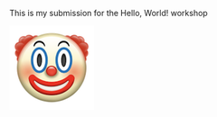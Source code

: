 This is my submission for the Hello, World! workshop

![image](.\topics\version-control\version-control-workflow\assets\images\clown.png)